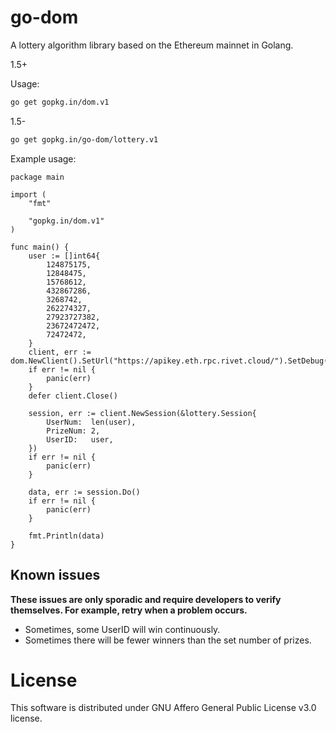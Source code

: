 # go-dom

A lottery algorithm library based on the Ethereum mainnet in Golang.

1.5+

Usage:
```sh
go get gopkg.in/dom.v1
```

1.5-
```sh
go get gopkg.in/go-dom/lottery.v1
```

Example usage:
```golang
package main

import (
	"fmt"

	"gopkg.in/dom.v1"
)

func main() {
	user := []int64{
		124875175,
		12848475,
		15768612,
		432867286,
		3268742,
		262274327,
		27923727382,
		23672472472,
		72472472,
	}
	client, err := dom.NewClient().SetUrl("https://apikey.eth.rpc.rivet.cloud/").SetDebug().Dial()
	if err != nil {
		panic(err)
	}
	defer client.Close()

	session, err := client.NewSession(&lottery.Session{
		UserNum:  len(user),
		PrizeNum: 2,
		UserID:   user,
	})
	if err != nil {
		panic(err)
	}

	data, err := session.Do()
	if err != nil {
		panic(err)
	}

	fmt.Println(data)
}
```

## Known issues

**These issues are only sporadic and require developers to verify themselves. For example, retry when a problem occurs.**

- Sometimes, some UserID will win continuously.
- Sometimes there will be fewer winners than the set number of prizes.


# License
This software is distributed under GNU Affero General Public License v3.0 license.